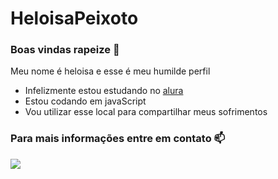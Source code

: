 # HeloisaPeixoto


### Boas vindas rapeize 👋

Meu nome é heloisa e esse é meu humilde perfil

- Infelizmente estou estudando no [alura](https://www.alura.com.br)
- Estou codando em javaScript
- Vou utilizar esse local para compartilhar meus sofrimentos

### Para mais informações entre em contato 📫 ###

 
  

  ![](https://media1.tenor.com/m/LsYPAE9JiP8AAAAd/rolando-ronaldo.gif)
